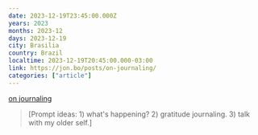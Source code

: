 ```yaml
---
date: 2023-12-19T23:45:00.000Z
years: 2023
months: 2023-12
days: 2023-12-19
city: Brasilia
country: Brazil
localtime: 2023-12-19T20:45:00.000-03:00
link: https://jon.bo/posts/on-journaling/
categories: ["article"]
---
```

[on journaling](https://jon.bo/posts/on-journaling/)

> [Prompt ideas: 1) what's happening? 2) gratitude journaling. 3) talk with my older self.]
